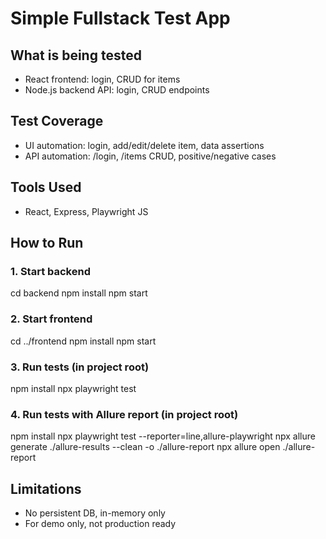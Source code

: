 # Simple Fullstack Test App

## What is being tested
- React frontend: login, CRUD for items
- Node.js backend API: login, CRUD endpoints

## Test Coverage
- UI automation: login, add/edit/delete item, data assertions
- API automation: /login, /items CRUD, positive/negative cases

## Tools Used
- React, Express, Playwright JS

## How to Run

### 1. Start backend
cd backend
npm install
npm start

### 2. Start frontend
cd ../frontend
npm install
npm start


### 3. Run tests (in project root)
npm install
npx playwright test

### 4. Run tests with Allure report (in project root)
npm install
npx playwright test --reporter=line,allure-playwright
npx allure generate ./allure-results --clean -o ./allure-report
npx allure open ./allure-report

##  Limitations
- No persistent DB, in-memory only
- For demo only, not production ready



